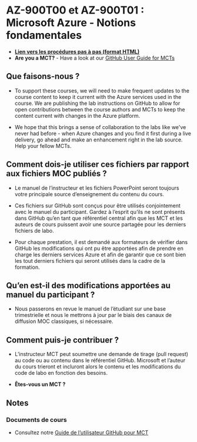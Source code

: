 # <a name="az-900t00-and-az-900t01-microsoft-azure-fundamentals"></a>AZ-900T00 et AZ-900T01 : Microsoft Azure - Notions fondamentales

- **[Lien vers les procédures pas à pas (format HTML)](https://microsoftlearning.github.io/AZ-900T0x-MicrosoftAzureFundamentals/)**
- <bpt id="p1">**</bpt>Are you a MCT?<ept id="p1">**</ept> - Have a look at our <bpt id="p1">[</bpt>GitHub User Guide for MCTs<ept id="p1">](https://microsoftlearning.github.io/MCT-User-Guide/)</ept>

## <a name="what-are-we-doing"></a>Que faisons-nous ?

- To support these courses, we will need to make frequent updates to the course content to keep it current with the Azure services used in the course.  We are publishing the lab instructions on GitHub to allow for open contributions between the course authors and MCTs to keep the content current with changes in the Azure platform.

- We hope that this brings a sense of collaboration to the labs like we've never had before - when Azure changes and you find it first during a live delivery, go ahead and make an enhancement right in the lab source.  Help your fellow MCTs.

## <a name="how-should-i-use-these-files-relative-to-the-released-moc-files"></a>Comment dois-je utiliser ces fichiers par rapport aux fichiers MOC publiés ?

- Le manuel de l’instructeur et les fichiers PowerPoint seront toujours votre principale source d’enseignement du contenu du cours.

- Ces fichiers sur GitHub sont conçus pour être utilisés conjointement avec le manuel du participant. Gardez à l’esprit qu’ils ne sont présents dans GitHub qu’en tant que référentiel central afin que les MCT et les auteurs de cours puissent avoir une source partagée pour les derniers fichiers de labo.

- Pour chaque prestation, il est demandé aux formateurs de vérifier dans GitHub les modifications qui ont pu être apportées afin de prendre en charge les derniers services Azure et afin de garantir que ce sont bien les tout derniers fichiers qui seront utilisés dans la cadre de la formation.

## <a name="what-about-changes-to-the-student-handbook"></a>Qu’en est-il des modifications apportées au manuel du participant ?

- Nous passerons en revue le manuel de l’étudiant sur une base trimestrielle et nous le mettrons à jour par le biais des canaux de diffusion MOC classiques, si nécessaire.

## <a name="how-do-i-contribute"></a>Comment puis-je contribuer ?

- L’instructeur MCT peut soumettre une demande de tirage (pull request) au code ou au contenu dans le référentiel GitHub. Microsoft et l’auteur du cours trieront et incluront alors le contenu et les modifications du code de labo en fonction des besoins.

- **Êtes-vous un MCT ?**

## <a name="notes"></a>Notes

### <a name="classroom-materials"></a>Documents de cours

- Consultez notre [Guide de l’utilisateur GitHub pour MCT](https://microsoftlearning.github.io/MCT-User-Guide/)
